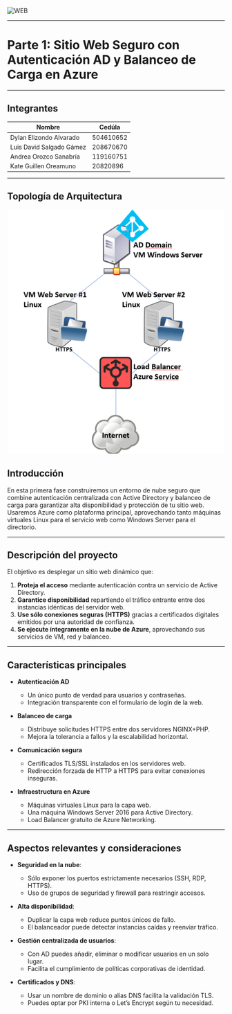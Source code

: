 ![WEB](https://miro.medium.com/v2/resize:fit:1400/1*IWVDBXDjjuaDKQW_X5LG1Q.png)


---

# Parte 1: Sitio Web Seguro con Autenticación AD y Balanceo de Carga en Azure

---

## Integrantes

| Nombre                      | Cedúla |
|-----------------------------|-----------|
| Dylan Elizondo Alvarado     | 504610652 |
| Luis David Salgado Gámez    | 208670670 |
| Andrea Orozco Sanabría      | 119160751 |
| Kate Guillen Oreamuno       | 20820896  |


---

## Topología de Arquitectura

![Topología](images/topology.png)

## Introducción  
En esta primera fase construiremos un entorno de nube seguro que combine autenticación centralizada con Active Directory y balanceo de carga para garantizar alta disponibilidad y protección de tu sitio web. Usaremos Azure como plataforma principal, aprovechando tanto máquinas virtuales Linux para el servicio web como Windows Server para el directorio.

---

## Descripción del proyecto  
El objetivo es desplegar un sitio web dinámico que:

1. **Proteja el acceso** mediante autenticación contra un servicio de Active Directory.  
2. **Garantice disponibilidad** repartiendo el tráfico entrante entre dos instancias idénticas del servidor web.  
3. **Use sólo conexiones seguras (HTTPS)** gracias a certificados digitales emitidos por una autoridad de confianza.  
4. **Se ejecute íntegramente en la nube de Azure**, aprovechando sus servicios de VM, red y balanceo.

---

## Características principales  
- **Autenticación AD**  
  - Un único punto de verdad para usuarios y contraseñas.  
  - Integración transparente con el formulario de login de la web.

- **Balanceo de carga**  
  - Distribuye solicitudes HTTPS entre dos servidores NGINX+PHP.  
  - Mejora la tolerancia a fallos y la escalabilidad horizontal.

- **Comunicación segura**  
  - Certificados TLS/SSL instalados en los servidores web.  
  - Redirección forzada de HTTP a HTTPS para evitar conexiones inseguras.

- **Infraestructura en Azure**  
  - Máquinas virtuales Linux para la capa web.  
  - Una máquina Windows Server 2016 para Active Directory.  
  - Load Balancer gratuito de Azure Networking.

---

## Aspectos relevantes y consideraciones  
- **Seguridad en la nube**:  
  - Sólo exponer los puertos estrictamente necesarios (SSH, RDP, HTTPS).  
  - Uso de grupos de seguridad y firewall para restringir accesos.

- **Alta disponibilidad**:  
  - Duplicar la capa web reduce puntos únicos de fallo.  
  - El balanceador puede detectar instancias caídas y reenviar tráfico.

- **Gestión centralizada de usuarios**:  
  - Con AD puedes añadir, eliminar o modificar usuarios en un solo lugar.  
  - Facilita el cumplimiento de políticas corporativas de identidad.

- **Certificados y DNS**:  
  - Usar un nombre de dominio o alias DNS facilita la validación TLS.  
  - Puedes optar por PKI interna o Let’s Encrypt según tu necesidad.
